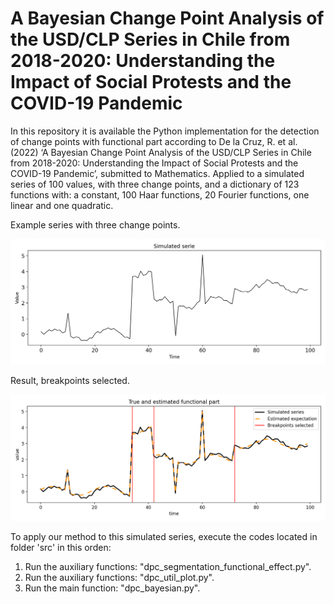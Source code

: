 # A Bayesian Change Point Analysis of the USD/CLP Series in Chile from 2018-2020: Understanding the Impact of Social Protests and the COVID-19 Pandemic

In this repository it is available the Python implementation for the detection of change points with functional part according to De la Cruz, R. et al. (2022) ‘A Bayesian Change Point Analysis of the USD/CLP Series in Chile from 2018-2020: Understanding the Impact of Social Protests and the COVID-19 Pandemic’, submitted to Mathematics. Applied to a simulated series of 100 values, with three change points, and a dictionary of 123 functions with: a constant, 100 Haar functions, 20 Fourier functions, one linear and one quadratic.

Example series with three change points.

![Simulated series](https://github.com/nnarria/breakpointbayesian/blob/main/images/simulated_serie_0.png)


Result, breakpoints selected.

![Breakpoints selected](https://github.com/nnarria/breakpointbayesian/blob/main/images/resMH_0.png)

To apply our method to this simulated series, execute the codes located in folder 'src' in this orden:

1. Run the auxiliary functions: "dpc_segmentation_functional_effect.py".
2. Run the auxiliary functions: "dpc_util_plot.py".
3. Run the main function: "dpc_bayesian.py".
